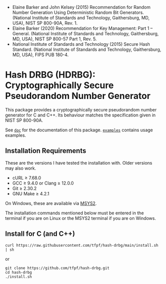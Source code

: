 * Elaine Barker and John Kelsey (2015) Recommendation for Random Number Generation Using Deterministic Random Bit
  Generators. (National Institute of Standards and Technology, Gaithersburg, MD, USA), NIST SP 800-90A, Rev. 1.
* Elaine Barker (2020) Recommendation for Key Management: Part 1 – General. (National Institute of Standards and
  Technology, Gaithersburg, MD, USA), NIST SP 800-57 Part 1, Rev. 5.
* National Institute of Standards and Technology (2015) Secure Hash Standard. (National Institute of Standards and
  Technology, Gaithersburg, MD, USA), FIPS PUB 180-4.

# Hash DRBG (HDRBG): Cryptographically Secure Pseudorandom Number Generator
This package provides a cryptographically secure pseudorandom number generator for C and C++. Its behaviour matches the
specification given in NIST SP 800-90A.

See [`doc`](doc) for the documentation of this package. [`examples`](examples) contains usage examples.

## Installation Requirements
These are the versions I have tested the installation with. Older versions may also work.
* cURL ≥ 7.68.0
* GCC ≥ 9.4.0 or Clang ≥ 12.0.0
* Git ≥ 2.30.2
* GNU Make ≥ 4.2.1

On Windows, these are available via [MSYS2](https://www.msys2.org).

The installation commands mentioned below must be entered in the terminal if you are on Linux or the MSYS2 terminal if
you are on Windows.

## Install for C (and C++)
```
curl https://raw.githubusercontent.com/tfpf/hash-drbg/main/install.sh | sh
```
or
```
git clone https://github.com/tfpf/hash-drbg.git
cd hash-drbg
./install.sh
```
